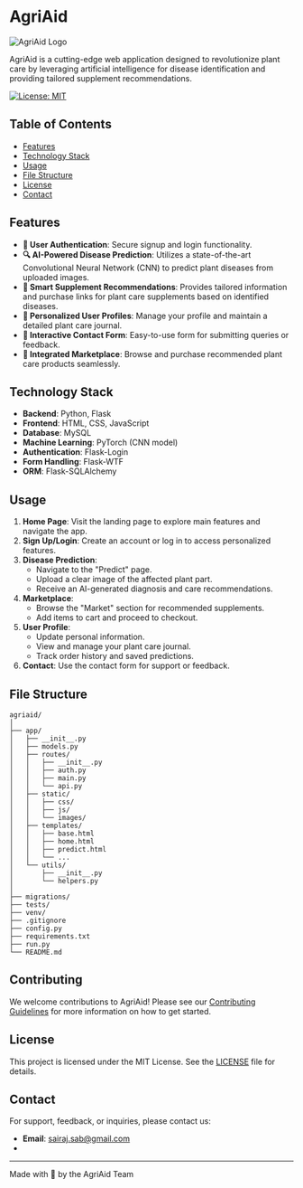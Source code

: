 # AgriAid

![AgriAid Logo](static/images/agriaid_logo.png)

AgriAid is a cutting-edge web application designed to revolutionize plant care by leveraging artificial intelligence for disease identification and providing tailored supplement recommendations.

[![License: MIT](https://img.shields.io/badge/License-MIT-yellow.svg)](https://opensource.org/licenses/MIT)

## Table of Contents

- [Features](#features)
- [Technology Stack](#technology-stack)
- [Usage](#usage)
- [File Structure](#file-structure)
- [License](#license)
- [Contact](#contact)

## Features

- **🔐 User Authentication**: Secure signup and login functionality.
- **🔍 AI-Powered Disease Prediction**: Utilizes a state-of-the-art Convolutional Neural Network (CNN) to predict plant diseases from uploaded images.
- **💊 Smart Supplement Recommendations**: Provides tailored information and purchase links for plant care supplements based on identified diseases.
- **👤 Personalized User Profiles**: Manage your profile and maintain a detailed plant care journal.
- **📝 Interactive Contact Form**: Easy-to-use form for submitting queries or feedback.
- **🛒 Integrated Marketplace**: Browse and purchase recommended plant care products seamlessly.

## Technology Stack

- **Backend**: Python, Flask
- **Frontend**: HTML, CSS, JavaScript
- **Database**: MySQL
- **Machine Learning**: PyTorch (CNN model)
- **Authentication**: Flask-Login
- **Form Handling**: Flask-WTF
- **ORM**: Flask-SQLAlchemy

## Usage

1. **Home Page**: Visit the landing page to explore main features and navigate the app.
2. **Sign Up/Login**: Create an account or log in to access personalized features.
3. **Disease Prediction**:
   - Navigate to the "Predict" page.
   - Upload a clear image of the affected plant part.
   - Receive an AI-generated diagnosis and care recommendations.
4. **Marketplace**:
   - Browse the "Market" section for recommended supplements.
   - Add items to cart and proceed to checkout.
5. **User Profile**:
   - Update personal information.
   - View and manage your plant care journal.
   - Track order history and saved predictions.
6. **Contact**: Use the contact form for support or feedback.

## File Structure

```
agriaid/
│
├── app/
│   ├── __init__.py
│   ├── models.py
│   ├── routes/
│   │   ├── __init__.py
│   │   ├── auth.py
│   │   ├── main.py
│   │   └── api.py
│   ├── static/
│   │   ├── css/
│   │   ├── js/
│   │   └── images/
│   ├── templates/
│   │   ├── base.html
│   │   ├── home.html
│   │   ├── predict.html
│   │   └── ...
│   └── utils/
│       ├── __init__.py
│       └── helpers.py
│
├── migrations/
├── tests/
├── venv/
├── .gitignore
├── config.py
├── requirements.txt
├── run.py
└── README.md
```

## Contributing

We welcome contributions to AgriAid! Please see our [Contributing Guidelines](CONTRIBUTING.md) for more information on how to get started.

## License

This project is licensed under the MIT License. See the [LICENSE](LICENSE) file for details.

## Contact

For support, feedback, or inquiries, please contact us:

- **Email**: sairaj.sab@gmail.com
- 
---

Made with 💚 by the AgriAid Team
